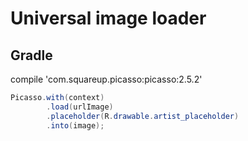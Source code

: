 # Universal image loader

## Gradle
compile 'com.squareup.picasso:picasso:2.5.2'

```java
Picasso.with(context)
        .load(urlImage)
        .placeholder(R.drawable.artist_placeholder)
        .into(image);
```
